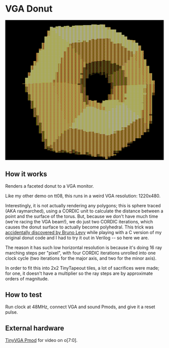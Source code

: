 <!---

This file is used to generate your project datasheet. Please fill in the information below and delete any unused
sections.

You can also include images in this folder and reference them in the markdown. Each image must be less than
512 kb in size, and the combined size of all images must be less than 1 MB.
-->

# VGA Donut

![preview](preview.png)

## How it works

Renders a faceted donut to a VGA monitor.

Like my other demo on tt08, this runs in a weird VGA resolution: 1220x480.

Interestingly, it is not actually rendering any polygons; this is sphere traced
(AKA raymarched), using a CORDIC unit to calculate the distance between a point
and the surface of the torus. But, because we don't have much time (we're
racing the VGA beam!), we do just two CORDIC iterations, which causes the donut
surface to actually become polyhedral. This trick was [accidentally discovered
by Bruno Levy](https://x.com/BrunoLevy01/status/1718674786954399798) while
playing with a C version of my original donut code and I had to try it out in
Verilog -- so here we are.

The reason it has such low horizontal resolution is because it's doing 16 ray
marching steps per "pixel", with four CORDIC iterations unrolled into one clock
cycle (two iterations for the major axis, and two for the minor axis).

In order to fit this into 2x2 TinyTapeout tiles, a lot of sacrifices were made;
for one, it doesn't have a multiplier so the ray steps are by approximate
orders of magnitude.

## How to test

Run clock at 48MHz, connect VGA and sound Pmods, and give it a reset pulse.

## External hardware

[TinyVGA Pmod](https://github.com/mole99/tiny-vga) for video on o[7:0].
